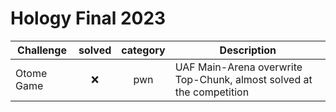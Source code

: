 # Hology Final 2023


| Challenge | solved | category | Description | 
| --- | :---: | :---: | --- |
| Otome Game | ❌ | pwn | UAF Main-Arena overwrite Top-Chunk, almost solved at the competition | 